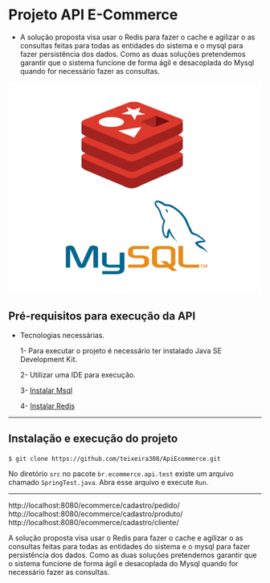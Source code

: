 # Projeto API E-Commerce
- A solução proposta visa usar o Redis para fazer o cache e agilizar o as consultas feitas para todas as entidades do sistema e o mysql para fazer persistência dos dados. Como as duas soluções pretendemos garantir que o sistema funcione de forma ágil e desacoplada do Mysql quando for necessário fazer as consultas.

![Imagem Redis- Mysql](img/Redis-Mysql.png)

##  Pré-requisitos para execução da API
 - Tecnologias necessárias.
 
    1- Para executar o projeto é necessário ter instalado Java SE Development Kit.
    
    2- Utilizar uma IDE para execução.
    
    3- [Instalar Msql](https://www.mysql.com/downloads/)
    
    4- [Instalar Redis](https://redis.io/topics/quickstart)   
---

## Instalação e execução do projeto


`$ git clone https://github.com/teixeira308/ApiEcommerce.git`

No diretório `src` no pacote `br.ecommerce.api.test` existe um arquivo chamado `SpringTest.java`. 
Abra esse arquivo e execute `Run`.

---

http://localhost:8080/ecommerce/cadastro/pedido/ <br>
http://localhost:8080/ecommerce/cadastro/produto/<br>
http://localhost:8080/ecommerce/cadastro/cliente/<br>

A solução proposta visa usar o Redis para fazer o cache e agilizar o as consultas feitas para todas as entidades do sistema e o mysql para fazer persistência dos dados.
Como as duas soluções pretendemos garantir que o sistema funcione de forma ágil e desacoplada do Mysql quando for necessário fazer as consultas.
